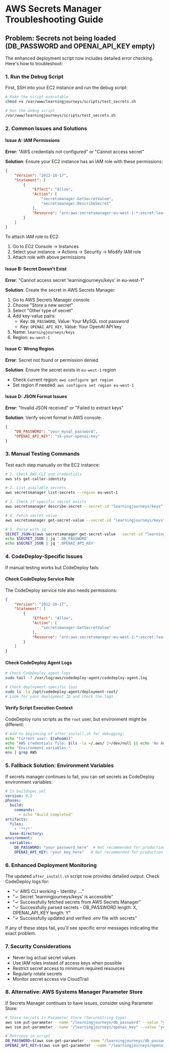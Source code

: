 # AWS Secrets Manager Troubleshooting Guide

## Problem: Secrets not being loaded (DB_PASSWORD and OPENAI_API_KEY empty)

The enhanced deployment script now includes detailed error checking. Here's how to troubleshoot:

### 1. Run the Debug Script

First, SSH into your EC2 instance and run the debug script:

```bash
# Make the script executable
chmod +x /var/www/learningjourneys/scripts/test_secrets.sh

# Run the debug script
/var/www/learningjourneys/scripts/test_secrets.sh
```

### 2. Common Issues and Solutions

#### Issue A: IAM Permissions
**Error**: "AWS credentials not configured" or "Cannot access secret"

**Solution**: Ensure your EC2 instance has an IAM role with these permissions:
```json
{
    "Version": "2012-10-17",
    "Statement": [
        {
            "Effect": "Allow",
            "Action": [
                "secretsmanager:GetSecretValue",
                "secretsmanager:DescribeSecret"
            ],
            "Resource": "arn:aws:secretsmanager:eu-west-1:*:secret:learningjourneys/keys*"
        }
    ]
}
```

To attach IAM role to EC2:
1. Go to EC2 Console → Instances
2. Select your instance → Actions → Security → Modify IAM role
3. Attach role with above permissions

#### Issue B: Secret Doesn't Exist
**Error**: "Cannot access secret 'learningjourneys/keys' in eu-west-1"

**Solution**: Create the secret in AWS Secrets Manager:
1. Go to AWS Secrets Manager console
2. Choose "Store a new secret"
3. Select "Other type of secret"
4. Add key-value pairs:
   - Key: `DB_PASSWORD`, Value: Your MySQL root password
   - Key: `OPENAI_API_KEY`, Value: Your OpenAI API key
5. Name: `learningjourneys/keys`
6. Region: `eu-west-1`

#### Issue C: Wrong Region
**Error**: Secret not found or permission denied

**Solution**: Ensure the secret exists in `eu-west-1` region
- Check current region: `aws configure get region`
- Set region if needed: `aws configure set region eu-west-1`

#### Issue D: JSON Format Issues
**Error**: "Invalid JSON received" or "Failed to extract keys"

**Solution**: Verify secret format in AWS console:
```json
{
    "DB_PASSWORD": "your_mysql_password",
    "OPENAI_API_KEY": "sk-your-openai-key"
}
```

### 3. Manual Testing Commands

Test each step manually on the EC2 instance:

```bash
# 1. Check AWS CLI and credentials
aws sts get-caller-identity

# 2. List available secrets
aws secretsmanager list-secrets --region eu-west-1

# 3. Check if specific secret exists
aws secretsmanager describe-secret --secret-id "learningjourneys/keys" --region eu-west-1

# 4. Fetch secret value
aws secretsmanager get-secret-value --secret-id "learningjourneys/keys" --region eu-west-1 --query SecretString --output text

# 5. Parse with jq
SECRET_JSON=$(aws secretsmanager get-secret-value --secret-id "learningjourneys/keys" --region eu-west-1 --query SecretString --output text)
echo $SECRET_JSON | jq '.DB_PASSWORD'
echo $SECRET_JSON | jq '.OPENAI_API_KEY'
```

### 4. CodeDeploy-Specific Issues

If manual testing works but CodeDeploy fails:

#### Check CodeDeploy Service Role
The CodeDeploy service role also needs permissions:
```json
{
    "Version": "2012-10-17",
    "Statement": [
        {
            "Effect": "Allow",
            "Action": [
                "secretsmanager:GetSecretValue"
            ],
            "Resource": "arn:aws:secretsmanager:eu-west-1:*:secret:learningjourneys/keys*"
        }
    ]
}
```

#### Check CodeDeploy Agent Logs
```bash
# Check CodeDeploy agent logs
sudo tail -f /var/log/aws/codedeploy-agent/codedeploy-agent.log

# Check deployment-specific logs
sudo ls -la /opt/codedeploy-agent/deployment-root/
# Look for your deployment ID and check the logs
```

#### Verify Script Execution Context
CodeDeploy runs scripts as the `root` user, but environment might be different:

```bash
# Add to beginning of after_install.sh for debugging:
echo "Current user: $(whoami)"
echo "AWS credentials file: $(ls -la ~/.aws/ 2>/dev/null || echo 'No AWS credentials file')"
echo "Environment variables:"
env | grep AWS
```

### 5. Fallback Solution: Environment Variables

If secrets manager continues to fail, you can set secrets as CodeDeploy environment variables:

```yaml
# In buildspec.yml
version: 0.2
phases:
  build:
    commands:
      - echo "Build completed"
artifacts:
  files:
    - '**/*'
  base-directory: .
environment:
  variables:
    DB_PASSWORD: "your_password_here"  # Not recommended for production
    OPENAI_API_KEY: "your_key_here"   # Not recommended for production
```

### 6. Enhanced Deployment Monitoring

The updated `after_install.sh` script now provides detailed output. Check CodeDeploy logs for:
- "✓ AWS CLI working - Identity: ..."
- "✓ Secret 'learningjourneys/keys' is accessible"
- "✓ Successfully fetched secrets from AWS Secrets Manager"
- "✓ Successfully parsed secrets - DB_PASSWORD length: X, OPENAI_API_KEY length: Y"
- "✓ Successfully updated and verified .env file with secrets"

If any of these steps fail, you'll see specific error messages indicating the exact problem.

### 7. Security Considerations

- Never log actual secret values
- Use IAM roles instead of access keys when possible
- Restrict secret access to minimum required resources
- Regularly rotate secrets
- Monitor secret access via CloudTrail

### 8. Alternative: AWS Systems Manager Parameter Store

If Secrets Manager continues to have issues, consider using Parameter Store:

```bash
# Store secrets in Parameter Store (SecureString type)
aws ssm put-parameter --name "/learningjourneys/db_password" --value "your_password" --type "SecureString" --region eu-west-1
aws ssm put-parameter --name "/learningjourneys/openai_key" --value "your_key" --type "SecureString" --region eu-west-1

# Retrieve in script
DB_PASSWORD=$(aws ssm get-parameter --name "/learningjourneys/db_password" --with-decryption --region eu-west-1 --query "Parameter.Value" --output text)
OPENAI_API_KEY=$(aws ssm get-parameter --name "/learningjourneys/openai_key" --with-decryption --region eu-west-1 --query "Parameter.Value" --output text)
```